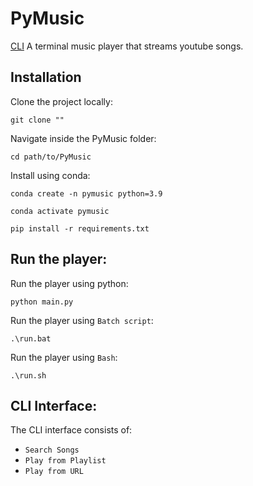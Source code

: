 # PyMusic
[CLI](assets/cli_ui.png)
A terminal music player that streams youtube songs.

## Installation
Clone the project locally:

    git clone ""

Navigate inside the PyMusic folder:

    cd path/to/PyMusic

Install using conda:

    conda create -n pymusic python=3.9

    conda activate pymusic

    pip install -r requirements.txt

## Run the player:
Run the player using python:

    python main.py

Run the player using `Batch script`:
    
    .\run.bat

Run the player using `Bash`:

    .\run.sh


## CLI Interface:
The CLI interface consists of:
- `Search Songs`
- `Play from Playlist`
- `Play from URL`
    
